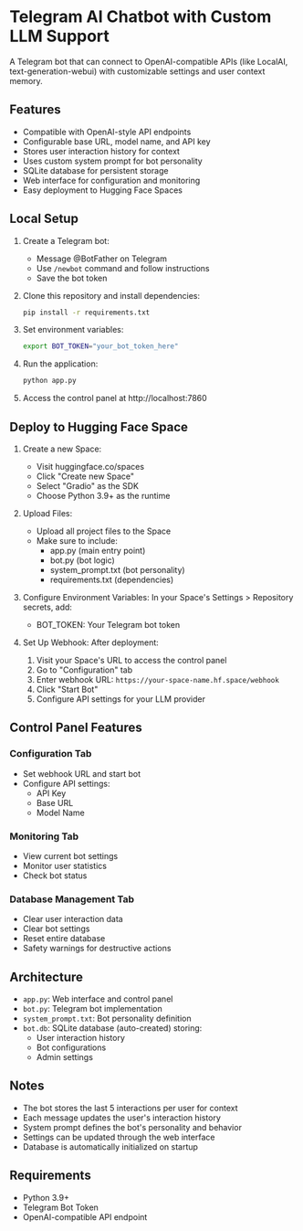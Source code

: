 # Telegram AI Chatbot with Custom LLM Support

A Telegram bot that can connect to OpenAI-compatible APIs (like LocalAI, text-generation-webui) with customizable settings and user context memory.

## Features

- Compatible with OpenAI-style API endpoints
- Configurable base URL, model name, and API key
- Stores user interaction history for context
- Uses custom system prompt for bot personality
- SQLite database for persistent storage
- Web interface for configuration and monitoring
- Easy deployment to Hugging Face Spaces

## Local Setup

1. Create a Telegram bot:
   - Message @BotFather on Telegram
   - Use `/newbot` command and follow instructions
   - Save the bot token

2. Clone this repository and install dependencies:
   ```bash
   pip install -r requirements.txt
   ```

3. Set environment variables:
   ```bash
   export BOT_TOKEN="your_bot_token_here"
   ```

4. Run the application:
   ```bash
   python app.py
   ```

5. Access the control panel at http://localhost:7860

## Deploy to Hugging Face Space

1. Create a new Space:
   - Visit huggingface.co/spaces
   - Click "Create new Space"
   - Select "Gradio" as the SDK
   - Choose Python 3.9+ as the runtime

2. Upload Files:
   - Upload all project files to the Space
   - Make sure to include:
     - app.py (main entry point)
     - bot.py (bot logic)
     - system_prompt.txt (bot personality)
     - requirements.txt (dependencies)

3. Configure Environment Variables:
   In your Space's Settings > Repository secrets, add:
   - BOT_TOKEN: Your Telegram bot token

4. Set Up Webhook:
   After deployment:
   1. Visit your Space's URL to access the control panel
   2. Go to "Configuration" tab
   3. Enter webhook URL: `https://your-space-name.hf.space/webhook`
   4. Click "Start Bot"
   5. Configure API settings for your LLM provider

## Control Panel Features

### Configuration Tab
- Set webhook URL and start bot
- Configure API settings:
  - API Key
  - Base URL
  - Model Name

### Monitoring Tab
- View current bot settings
- Monitor user statistics
- Check bot status

### Database Management Tab
- Clear user interaction data
- Clear bot settings
- Reset entire database
- Safety warnings for destructive actions

## Architecture

- `app.py`: Web interface and control panel
- `bot.py`: Telegram bot implementation
- `system_prompt.txt`: Bot personality definition
- `bot.db`: SQLite database (auto-created) storing:
  - User interaction history
  - Bot configurations
  - Admin settings

## Notes

- The bot stores the last 5 interactions per user for context
- Each message updates the user's interaction history
- System prompt defines the bot's personality and behavior
- Settings can be updated through the web interface
- Database is automatically initialized on startup

## Requirements

- Python 3.9+
- Telegram Bot Token
- OpenAI-compatible API endpoint
